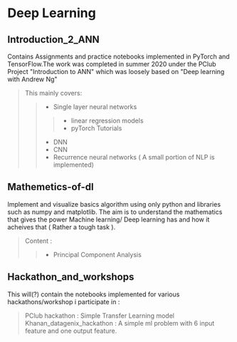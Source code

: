 # Deep Learning 

## Introduction_2_ANN 
Contains Assignments and practice notebooks implemented in PyTorch and TensorFlow.The work was completed in summer 2020 under the PClub Project "Introduction to ANN" which was loosely based on "Deep learning with Andrew Ng"
>This mainly covers:  
>>* Single layer neural networks  
>>>- linear regression models  
>>>- pyTorch Tutorials
>>
>>* DNN  
>>* CNN  
>>* Recurrence neural networks ( A small portion of NLP is implemented)
    
## Mathemetics-of-dl
Implement and visualize basics algorithm using only python and libraries such as numpy and matplotlib. The aim is to understand the mathematics that gives the power Machine learning/ Deep learning has and how it acheives that ( Rather a tough task ).

>Content :
>>- Principal Component Analysis

 
## Hackathon_and_workshops
This will(?) contain the notebooks implemented for various hackathons/workshop i participate in : 
> PClub hackathon : Simple Transfer Learning model
>Khanan_datagenix_hackathon : A simple ml problem with 6 input feature and one output feature.
